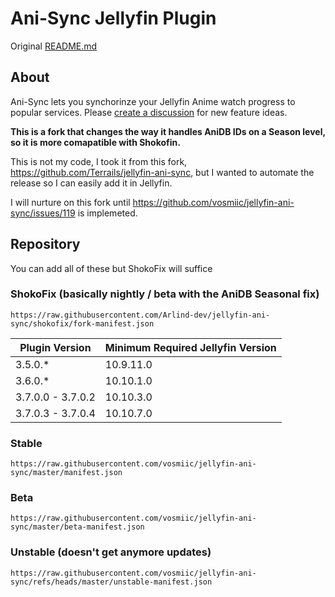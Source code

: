 # Ani-Sync Jellyfin Plugin

Original [README.md](https://github.com/vosmiic/jellyfin-ani-sync)

## About

Ani-Sync lets you synchorinze your Jellyfin Anime watch progress to popular services. Please [create a discussion](https://github.com/vosmiic/jellyfin-ani-sync/discussions/new/choose) for new feature ideas.

**This is a fork that changes the way it handles AniDB IDs on a Season level, so it is more comapatible with Shokofin.**

This is not my code, I took it from this fork, https://github.com/Terrails/jellyfin-ani-sync, but I wanted to automate the release so I can easily add it in Jellyfin.

I will nurture on this fork until https://github.com/vosmiic/jellyfin-ani-sync/issues/119 is implemeted.

## Repository

You can add all of these but ShokoFix will suffice

### ShokoFix (basically nightly / beta with the AniDB Seasonal fix)

```
https://raw.githubusercontent.com/Arlind-dev/jellyfin-ani-sync/shokofix/fork-manifest.json
```

| Plugin Version          | Minimum Required Jellyfin Version |
|-------------------------|-----------------------------------|
| 3.5.0.\*                | 10.9.11.0                         |
| 3.6.0.\*                | 10.10.1.0                         |
| 3.7.0.0 - 3.7.0.2       | 10.10.3.0                         |
| 3.7.0.3 - 3.7.0.4       | 10.10.7.0                         |

### Stable

```
https://raw.githubusercontent.com/vosmiic/jellyfin-ani-sync/master/manifest.json
```

### Beta

```
https://raw.githubusercontent.com/vosmiic/jellyfin-ani-sync/master/beta-manifest.json
```

### Unstable (doesn't get anymore updates)

```
https://raw.githubusercontent.com/vosmiic/jellyfin-ani-sync/refs/heads/master/unstable-manifest.json
```
